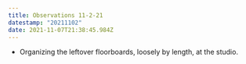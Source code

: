 ```yaml
---
title: Observations 11-2-21
datestamp: "20211102"
date: 2021-11-07T21:38:45.984Z
---
```

- Organizing the leftover floorboards, loosely by length, at the studio.